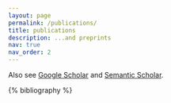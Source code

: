 ```yaml
---
layout: page
permalink: /publications/
title: publications
description: ...and preprints
nav: true
nav_order: 2
---
```


Also see <a href="https://scholar.google.com/citations?user=3uTVQt0AAAAJ">Google Scholar</a> and <a href="https://www.semanticscholar.org/author/Swabha-Swayamdipta/2705113">Semantic Scholar</a>.

<!-- _pages/publications.md -->
<div class="publications">

{% bibliography %}

</div>
